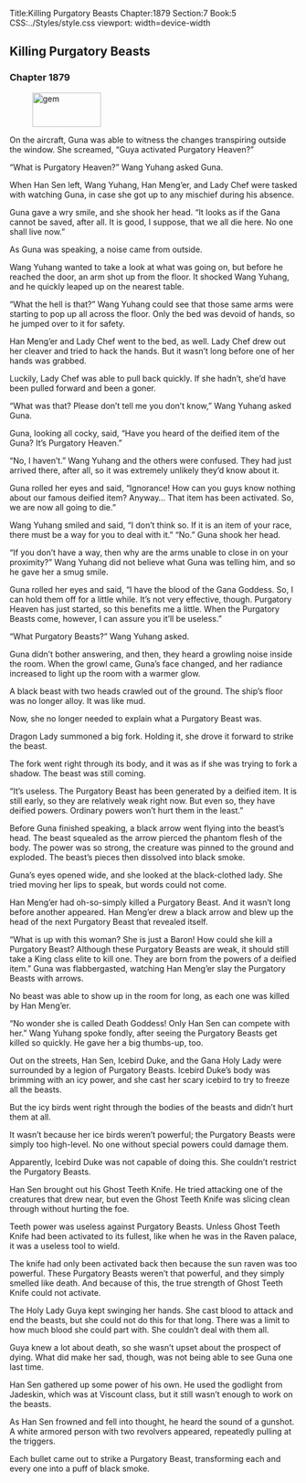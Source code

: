 Title:Killing Purgatory Beasts 
Chapter:1879 
Section:7 
Book:5 
CSS:../Styles/style.css 
viewport: width=device-width
  
## Killing Purgatory Beasts
### Chapter 1879 
<figure>
	<img src="../Images/gem.gif" alt="gem" id="gem" width="120" height="60" />
</figure>
  

  
  On the aircraft, Guna was able to witness the changes transpiring outside the window. She screamed, “Guya activated Purgatory Heaven?”

“What is Purgatory Heaven?” Wang Yuhang asked Guna.

When Han Sen left, Wang Yuhang, Han Meng’er, and Lady Chef were tasked with watching Guna, in case she got up to any mischief during his absence.

Guna gave a wry smile, and she shook her head. “It looks as if the Gana cannot be saved, after all. It is good, I suppose, that we all die here. No one shall live now.”

As Guna was speaking, a noise came from outside.

Wang Yuhang wanted to take a look at what was going on, but before he reached the door, an arm shot up from the floor. It shocked Wang Yuhang, and he quickly leaped up on the nearest table.

“What the hell is that?” Wang Yuhang could see that those same arms were starting to pop up all across the floor. Only the bed was devoid of hands, so he jumped over to it for safety.

Han Meng’er and Lady Chef went to the bed, as well. Lady Chef drew out her cleaver and tried to hack the hands. But it wasn’t long before one of her hands was grabbed.

Luckily, Lady Chef was able to pull back quickly. If she hadn’t, she’d have been pulled forward and been a goner.

“What was that? Please don’t tell me you don’t know,” Wang Yuhang asked Guna.

Guna, looking all cocky, said, “Have you heard of the deified item of the Guna? It’s Purgatory Heaven.”

“No, I haven’t.” Wang Yuhang and the others were confused. They had just arrived there, after all, so it was extremely unlikely they’d know about it.

Guna rolled her eyes and said, “Ignorance! How can you guys know nothing about our famous deified item? Anyway… That item has been activated. So, we are now all going to die.”

Wang Yuhang smiled and said, “I don’t think so. If it is an item of your race, there must be a way for you to deal with it.” “No.” Guna shook her head.

“If you don’t have a way, then why are the arms unable to close in on your proximity?” Wang Yuhang did not believe what Guna was telling him, and so he gave her a smug smile.

Guna rolled her eyes and said, “I have the blood of the Gana Goddess. So, I can hold them off for a little while. It’s not very effective, though. Purgatory Heaven has just started, so this benefits me a little. When the Purgatory Beasts come, however, I can assure you it’ll be useless.”

“What Purgatory Beasts?” Wang Yuhang asked.

Guna didn’t bother answering, and then, they heard a growling noise inside the room. When the growl came, Guna’s face changed, and her radiance increased to light up the room with a warmer glow.

A black beast with two heads crawled out of the ground. The ship’s floor was no longer alloy. It was like mud.

Now, she no longer needed to explain what a Purgatory Beast was.

Dragon Lady summoned a big fork. Holding it, she drove it forward to strike the beast.

The fork went right through its body, and it was as if she was trying to fork a shadow. The beast was still coming.

“It’s useless. The Purgatory Beast has been generated by a deified item. It is still early, so they are relatively weak right now. But even so, they have deified powers. Ordinary powers won’t hurt them in the least.”

Before Guna finished speaking, a black arrow went flying into the beast’s head. The beast squealed as the arrow pierced the phantom flesh of the body. The power was so strong, the creature was pinned to the ground and exploded. The beast’s pieces then dissolved into black smoke.

Guna’s eyes opened wide, and she looked at the black-clothed lady. She tried moving her lips to speak, but words could not come.

Han Meng’er had oh-so-simply killed a Purgatory Beast. And it wasn’t long before another appeared. Han Meng’er drew a black arrow and blew up the head of the next Purgatory Beast that revealed itself.

“What is up with this woman? She is just a Baron! How could she kill a Purgatory Beast? Although these Purgatory Beasts are weak, it should still take a King class elite to kill one. They are born from the powers of a deified item.” Guna was flabbergasted, watching Han Meng’er slay the Purgatory Beasts with arrows.

No beast was able to show up in the room for long, as each one was killed by Han Meng’er.

“No wonder she is called Death Goddess! Only Han Sen can compete with her.” Wang Yuhang spoke fondly, after seeing the Purgatory Beasts get killed so quickly. He gave her a big thumbs-up, too.

Out on the streets, Han Sen, Icebird Duke, and the Gana Holy Lady were surrounded by a legion of Purgatory Beasts. Icebird Duke’s body was brimming with an icy power, and she cast her scary icebird to try to freeze all the beasts.

But the icy birds went right through the bodies of the beasts and didn’t hurt them at all.

It wasn’t because her ice birds weren’t powerful; the Purgatory Beasts were simply too high-level. No one without special powers could damage them.

Apparently, Icebird Duke was not capable of doing this. She couldn’t restrict the Purgatory Beasts.

Han Sen brought out his Ghost Teeth Knife. He tried attacking one of the creatures that drew near, but even the Ghost Teeth Knife was slicing clean through without hurting the foe.

Teeth power was useless against Purgatory Beasts. Unless Ghost Teeth Knife had been activated to its fullest, like when he was in the Raven palace, it was a useless tool to wield.

The knife had only been activated back then because the sun raven was too powerful. These Purgatory Beasts weren’t that powerful, and they simply smelled like death. And because of this, the true strength of Ghost Teeth Knife could not activate.

The Holy Lady Guya kept swinging her hands. She cast blood to attack and end the beasts, but she could not do this for that long. There was a limit to how much blood she could part with. She couldn’t deal with them all.

Guya knew a lot about death, so she wasn’t upset about the prospect of dying. What did make her sad, though, was not being able to see Guna one last time.

Han Sen gathered up some power of his own. He used the godlight from Jadeskin, which was at Viscount class, but it still wasn’t enough to work on the beasts.

As Han Sen frowned and fell into thought, he heard the sound of a gunshot. A white armored person with two revolvers appeared, repeatedly pulling at the triggers.

Each bullet came out to strike a Purgatory Beast, transforming each and every one into a puff of black smoke.
